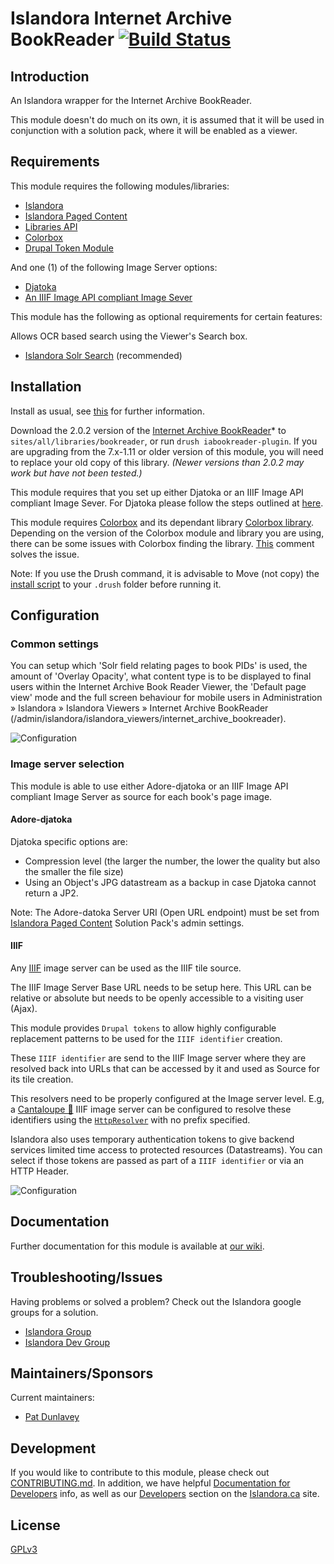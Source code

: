 # Islandora Internet Archive BookReader [![Build Status](https://travis-ci.org/Islandora/islandora_internet_archive_bookreader.png?branch=7.x)](https://travis-ci.org/Islandora/islandora_internet_archive_bookreader)

## Introduction

An Islandora wrapper for the Internet Archive BookReader.

This module doesn't do much on its own, it is assumed that it will be used in conjunction with a solution pack, where it will be enabled as a viewer.

## Requirements

This module requires the following modules/libraries:

* [Islandora](https://github.com/islandora/islandora)
* [Islandora Paged Content](https://github.com/islandora/islandora_paged_content)
* [Libraries API](https://www.drupal.org/project/libraries)
* [Colorbox](https://www.drupal.org/project/colorbox)
* [Drupal Token Module](https://www.drupal.org/project/token)

And one (1) of the following Image Server options:

* [Djatoka](http://sourceforge.net/apps/mediawiki/djatoka/index.php?title=Main_Page)
* [An IIIF Image API compliant Image Sever](#iiif)

This module has the following as optional requirements for certain features:

Allows OCR based search using the Viewer's Search box.

* [Islandora Solr Search](https://github.com/Islandora/islandora_solr_search/) (recommended)

## Installation

Install as usual, see [this](https://drupal.org/documentation/install/modules-themes/modules-7) for further information.

Download the 2.0.2 version of the [Internet Archive BookReader](https://github.com/internetarchive/bookreader/tree/2.0.2)* to `sites/all/libraries/bookreader`, or run `drush iabookreader-plugin`. If you are upgrading from the 7.x-1.11 or older version of this module, you will need to replace your old copy of this library. *(Newer versions than 2.0.2 may work but have not been tested.)*

This module requires that you set up either Djatoka or an IIIF Image API compliant Image Sever. For Djatoka please follow the steps outlined at [here](https://wiki.duraspace.org/display/ISLANDORA/Djatoka).

This module requires [Colorbox](https://www.drupal.org/project/colorbox) and its dependant library [Colorbox library](http://www.jacklmoore.com/colorbox/). Depending on the version of the Colorbox module and library you are using, there can be some issues with Colorbox finding the library. [This](https://www.drupal.org/node/1074474#comment-9137159) comment solves the issue.

Note: If you use the Drush command, it is advisable to Move (not copy) the [install script](https://github.com/islandora/islandora_internet_archive_bookreader/blob/7.x-1.11/islandora_internet_archive_bookreader.drush.inc) to your `.drush` folder before running it.

## Configuration

### Common settings

You can setup which 'Solr field relating pages to book PIDs' is used, the amount of 'Overlay Opacity', what content type is to be displayed to final users within the Internet Archive Book Reader Viewer, the 'Default page view' mode and the full screen behaviour for mobile users in Administration » Islandora » Islandora Viewers » Internet Archive BookReader (/admin/islandora/islandora_viewers/internet_archive_bookreader). 


![Configuration](docs/iabookreader-djatoka.png)

### Image server selection

This module is able to use either Adore-djatoka or an IIIF Image API compliant Image Server as source for each book's page image.

#### Adore-djatoka

Djatoka specific options are:

 * Compression level (the larger the number, the lower the quality but also the smaller the file size)
 * Using an Object's JPG datastream as a backup in case Djatoka cannot return a JP2. 

Note: The Adore-datoka Server URI (Open URL endpoint) must be set from [Islandora Paged Content](https://github.com/islandora/islandora_paged_content) Solution Pack's admin settings.


#### IIIF

Any [IIIF](http://iiif.io) image server can be used as the IIIF tile source.

The IIIF Image Server Base URL needs to be setup here. This URL can be relative or absolute but needs to be openly accessible to a visiting user (Ajax).

This module provides `Drupal tokens` to allow highly configurable replacement patterns to be used for the `IIIF identifier` creation.

These `IIIF identifier` are send to the IIIF Image server where they are resolved back into URLs that can be accessed by it and used as Source for its tile creation.

This resolvers need to be properly configured at the Image server level. E.g, a [Cantaloupe 🍈](https://medusa-project.github.io/cantaloupe/) IIIF image server can be configured to resolve these identifiers using the [`HttpResolver`](https://medusa-project.github.io/cantaloupe/manual/3.3/resolvers.html#HttpResolver) with no prefix specified.

Islandora also uses temporary authentication tokens to give backend services limited time access to protected resources (Datastreams). You can select if those tokens are passed as part of a `IIIF identifier` or via an HTTP Header.

![Configuration](docs/iabookreader-iiif.png)

## Documentation

Further documentation for this module is available at [our wiki](https://wiki.duraspace.org/display/ISLANDORA/Islandora+Internet+Archive+Bookreader).

## Troubleshooting/Issues

Having problems or solved a problem? Check out the Islandora google groups for a solution.

* [Islandora Group](https://groups.google.com/forum/?hl=en&fromgroups#!forum/islandora)
* [Islandora Dev Group](https://groups.google.com/forum/?hl=en&fromgroups#!forum/islandora-dev)

## Maintainers/Sponsors

Current maintainers:

* [Pat Dunlavey](https://github.com/patdunlavey)

## Development

If you would like to contribute to this module, please check out [CONTRIBUTING.md](CONTRIBUTING.md). In addition, we have helpful [Documentation for Developers](https://github.com/Islandora/islandora/wiki#wiki-documentation-for-developers) info, as well as our [Developers](http://islandora.ca/developers) section on the [Islandora.ca](http://islandora.ca) site.

## License

[GPLv3](http://www.gnu.org/licenses/gpl-3.0.txt)

